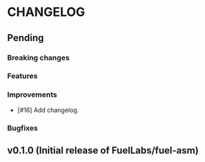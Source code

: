 # CHANGELOG

## Pending

### Breaking changes

### Features

### Improvements

- [#16] Add changelog.

### Bugfixes

## v0.1.0 (Initial release of FuelLabs/fuel-asm)

[#42]: https://github.com/FuelLabs/fuel-asm/pull/42
